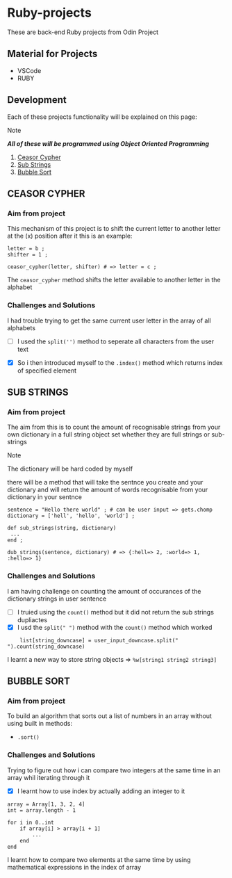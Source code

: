 # Ruby-projects
<p>These are back-end Ruby projects from Odin Project</p>

## Material for Projects
- VSCode
- RUBY

## Development 
Each of these projects functionality will be explained on this page:

> [!NOTE]
> ***All of these will be programmed using _Object Oriented Programming_***

1. [Ceasor Cypher](./ceasor-cypher/main.rb)
2. [Sub Strings](./sub-strings/main.rb)
3. [Bubble Sort](./bubble-sort/main.rb)


## CEASOR CYPHER
### Aim from project
This mechanism of this project is to shift the current letter to another letter at the (x) position after it
this is an example:

```
letter = b ;
shifter = 1 ;

ceasor_cypher(letter, shifter) # => letter = c ;
```
The `ceasor_cypher` method shifts the letter available to another letter in the alphabet

### Challenges and Solutions
I had trouble trying to get the same current user letter in the array of all alphabets

- [ ] I used the `split('')` method to seperate all characters from the user text
- [x] So i then introduced myself to the `.index()` method which returns index of specified element


## SUB STRINGS 
### Aim from project
The aim from this is to count the amount of recognisable strings from your own dictionary in a full string object set whether they are full strings or sub-strings 

> [!NOTE]
> The dictionary will be hard coded by myself 

there will be a method that will take the sentnce you create and your dictionary and will return the amount of words recognisable from your dictionary in your sentnce 

```
sentence = "Hello there world" ; # can be user input => gets.chomp
dictionary = ['hell', 'hello', 'world'] ;

def sub_strings(string, dictionary)
 ...
end ;

dub_strings(sentence, dictionary) # => {:hell=> 2, :world=> 1, :hello=> 1} 
```

### Challenges and Solutions
I am having challenge on counting the amount of occurances of the dictionary strings in user sentence

- [ ] I truied using the `count()` method but it did not return the sub strings dupliactes 
- [x] I usd the `split(" ")` method with the `count()` method which worked

```
    list[string_downcase] = user_input_downcase.split(" ").count(string_downcase)
```
I learnt a new way to store string objects => `%w[string1 string2 string3]`


## BUBBLE SORT
### Aim from project
To build an algorithm that sorts out a list of numbers in an array without using built in methods:

- `.sort()`

### Challenges and Solutions

Trying to figure out how i can compare two integers at the same time in an array whil iterating through it 

- [x] I learnt how to use index by actually adding an integer to it 

```
array = Array[1, 3, 2, 4]
int = array.length - 1

for i in 0..int
    if array[i] > array[i + 1]
        ...
    end
end 
```

I learnt how to compare two elements at the same time by using mathematical expressions in the index of array

